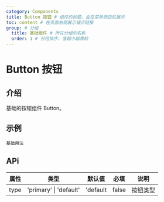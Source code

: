 ```yaml
---
category: Components
title: Button 按钮 # 组件的标题，会在菜单侧边栏展示
toc: content # 在页面右侧展示锚点链接
group: # 分组
  title: 基础组件 # 所在分组的名称
  order: 1 # 分组排序，值越小越靠前
---
```


# Button 按钮

## 介绍

基础的按钮组件 Button。

## 示例

<!-- 可以通过code加载示例代码，dumi会帮我们做解析 -->

<code src="./demo/base.tsx">基础用法</code>

## APi

<!-- 会生成api表格 -->

| 属性 | 类型                   | 默认值   | 必填  | 说明     |
| ---- | ---------------------- | -------- | ----- | -------- |
| type | 'primary' \| 'default' | 'default | false | 按钮类型 |
